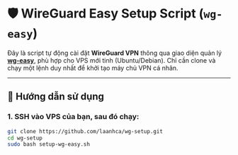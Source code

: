 # 🛡️ WireGuard Easy Setup Script (`wg-easy`)

Đây là script tự động cài đặt **WireGuard VPN** thông qua giao diện quản lý **[wg-easy](https://github.com/weejewel/wg-easy)**, phù hợp cho VPS mới tinh (Ubuntu/Debian). Chỉ cần clone và chạy một lệnh duy nhất để khởi tạo máy chủ VPN cá nhân.

---

## 🚀 Hướng dẫn sử dụng

### 1. SSH vào VPS của bạn, sau đó chạy:

```bash
git clone https://github.com/laanhca/wg-setup.git
cd wg-setup
sudo bash setup-wg-easy.sh
